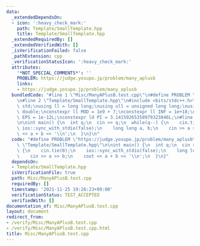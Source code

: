 ```yaml
---
data:
  _extendedDependsOn:
  - icon: ':heavy_check_mark:'
    path: Template/SmallTemplate.hpp
    title: Template/SmallTemplate.hpp
  _extendedRequiredBy: []
  _extendedVerifiedWith: []
  _isVerificationFailed: false
  _pathExtension: cpp
  _verificationStatusIcon: ':heavy_check_mark:'
  attributes:
    '*NOT_SPECIAL_COMMENTS*': ''
    PROBLEM: https://judge.yosupo.jp/problem/many_aplusb
    links:
    - https://judge.yosupo.jp/problem/many_aplusb
  bundledCode: "#line 1 \"Misc/ManyAPlusB.test.cpp\"\n#define PROBLEM \"https://judge.yosupo.jp/problem/many_aplusb\"\
    \n#line 2 \"Template/SmallTemplate.hpp\"\n#include <bits/stdc++.h>\nusing namespace\
    \ std;\nusing ll = long long;\nusing ull = unsigned long long;\nusing ld = long\
    \ double;\nconstexpr ll MOD = 1e9 + 7;\nconstexpr ll INF = 1e+18;\nconstexpr ld\
    \ EPS = 1e-12L;\nconstexpr ld PI = 3.14159265358979323846L;\n#line 3 \"Misc/ManyAPlusB.test.cpp\"\
    \n\nint main() {\n  int q;\n  cin >> q;\n  while(q--) {\n    cin.tie(0);\n   \
    \ ios::sync_with_stdio(false);\n    long long a, b;\n    cin >> a >> b;\n    cout\
    \ << a + b << '\\n';\n  }\n}\n"
  code: "#define PROBLEM \"https://judge.yosupo.jp/problem/many_aplusb\"\n#include\
    \ \"Template/SmallTemplate.hpp\"\n\nint main() {\n  int q;\n  cin >> q;\n  while(q--)\
    \ {\n    cin.tie(0);\n    ios::sync_with_stdio(false);\n    long long a, b;\n\
    \    cin >> a >> b;\n    cout << a + b << '\\n';\n  }\n}"
  dependsOn:
  - Template/SmallTemplate.hpp
  isVerificationFile: true
  path: Misc/ManyAPlusB.test.cpp
  requiredBy: []
  timestamp: '2021-11-25 19:26:23+09:00'
  verificationStatus: TEST_ACCEPTED
  verifiedWith: []
documentation_of: Misc/ManyAPlusB.test.cpp
layout: document
redirect_from:
- /verify/Misc/ManyAPlusB.test.cpp
- /verify/Misc/ManyAPlusB.test.cpp.html
title: Misc/ManyAPlusB.test.cpp
---
```

